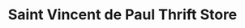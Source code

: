 ---
title: "Saint Vincent de Paul Thrift Store"
url: /oshawa/saint-vincent-de-paul-thrift-store/
shop: Gebrauchtwaren
---